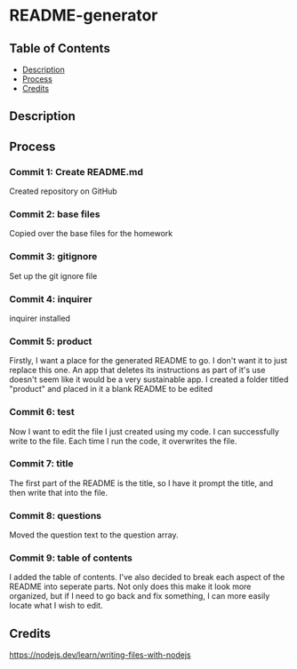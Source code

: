 # README-generator

## Table of Contents

* [Description](#description)
* [Process](#process)
* [Credits](#credits)

## Description 

## Process

### Commit 1: Create README.md
Created repository on GitHub

### Commit 2: base files
Copied over the base files for the homework

### Commit 3: gitignore
Set up the git ignore file

### Commit 4: inquirer
inquirer installed 

### Commit 5: product
Firstly, I want a place for the generated README to go. I don't want it to just replace this one. An app that deletes its instructions as part of it's use doesn't seem like it would be a very sustainable app. I created a folder titled "product" and placed in it a blank README to be edited 

### Commit 6: test
Now I want to edit the file I just created using my code. I can successfully write to the file. Each time I run the code, it overwrites the file.

### Commit 7: title
The first part of the README is the title, so I have it prompt the title, and then write that into the file.

### Commit 8: questions
Moved the question text to the question array.

### Commit 9: table of contents
I added the table of contents. I've also decided to break each aspect of the README into seperate parts. Not only does this make it look more organized, but if I need to go back and fix something, I can more easily locate what I wish to edit. 

## Credits
https://nodejs.dev/learn/writing-files-with-nodejs
